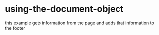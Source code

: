 # using-the-document-object
this example gets information from the page and adds  that information to the footer

